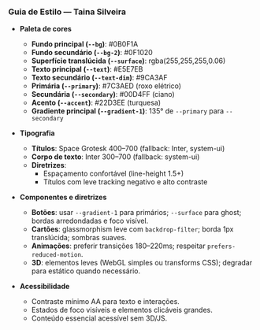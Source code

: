 ### Guia de Estilo — Taina Silveira

- **Paleta de cores**
  - **Fundo principal (`--bg`)**: #0B0F1A
  - **Fundo secundário (`--bg-2`)**: #0F1020
  - **Superfície translúcida (`--surface`)**: rgba(255,255,255,0.06)
  - **Texto principal (`--text`)**: #E5E7EB
  - **Texto secundário (`--text-dim`)**: #9CA3AF
  - **Primária (`--primary`)**: #7C3AED (roxo elétrico)
  - **Secundária (`--secondary`)**: #00D4FF (ciano)
  - **Acento (`--accent`)**: #22D3EE (turquesa)
  - **Gradiente principal (`--gradient-1`)**: 135° de `--primary` para `--secondary`

- **Tipografia**
  - **Títulos**: Space Grotesk 400–700 (fallback: Inter, system-ui)
  - **Corpo de texto**: Inter 300–700 (fallback: system-ui)
  - **Diretrizes**:
    - Espaçamento confortável (line-height 1.5+)
    - Títulos com leve tracking negativo e alto contraste

- **Componentes e diretrizes**
  - **Botões**: usar `--gradient-1` para primários; `--surface` para ghost; bordas arredondadas e foco visível.
  - **Cartões**: glassmorphism leve com `backdrop-filter`; borda 1px translúcida; sombras suaves.
  - **Animações**: preferir transições 180–220ms; respeitar `prefers-reduced-motion`.
  - **3D**: elementos leves (WebGL simples ou transforms CSS); degradar para estático quando necessário.

- **Acessibilidade**
  - Contraste mínimo AA para texto e interações.
  - Estados de foco visíveis e elementos clicáveis grandes.
  - Conteúdo essencial acessível sem 3D/JS.